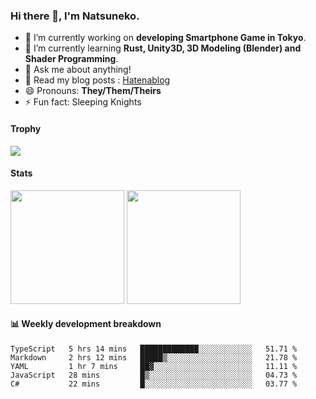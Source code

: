 ### Hi there 👋, I'm Natsuneko.

<!--
**mika-f/mika-f** is a ✨ _special_ ✨ repository because its `README.md` (this file) appears on your GitHub profile.

Here are some ideas to get you started:

- 🔭 I’m currently working on ...
- 🌱 I’m currently learning ...
- 👯 I’m looking to collaborate on ...
- 🤔 I’m looking for help with ...
- 💬 Ask me about ...
- 📫 How to reach me: ...
- 😄 Pronouns: ...
- ⚡ Fun fact: ...
-->

- 🔭 I’m currently working on **developing Smartphone Game in Tokyo**.
- 🌱 I’m currently learning **Rust, Unity3D, 3D Modeling (Blender) and Shader Programming**.
- 💬 Ask me about anything!
- 📝 Read my blog posts : [Hatenablog](https://mikazuki.hatenablog.jp/)
- 😄 Pronouns: **They/Them/Theirs**
- ⚡ Fun fact: Sleeping Knights

#### Trophy

<img src="https://github-profile-trophy.vercel.app/?username=mika-f&no-frame=true&row=1&column=6" />

#### Stats

<p>
  <img src="https://github-readme-stats.vercel.app/api?username=mika-f" height="182" />
  <img src="https://github-readme-stats.vercel.app/api/top-langs/?username=mika-f&layout=compact" height="182" />
</p>


#### 📊 Weekly development breakdown

<!--START_SECTION:waka-->
```text
TypeScript   5 hrs 14 mins   █████████████░░░░░░░░░░░░   51.71 % 
Markdown     2 hrs 12 mins   █████▒░░░░░░░░░░░░░░░░░░░   21.78 % 
YAML         1 hr 7 mins     ██▓░░░░░░░░░░░░░░░░░░░░░░   11.11 % 
JavaScript   28 mins         █▒░░░░░░░░░░░░░░░░░░░░░░░   04.73 % 
C#           22 mins         █░░░░░░░░░░░░░░░░░░░░░░░░   03.77 % 
```
<!--END_SECTION:waka-->
